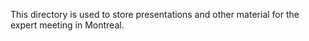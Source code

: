 This directory is used to store presentations and other material for the
expert meeting in Montreal.
